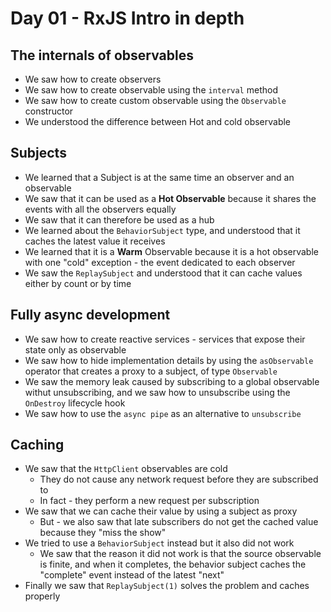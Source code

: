 # Day 01 - RxJS Intro in depth

## The internals of observables
* We saw how to create observers
* We saw how to create observable using the `interval` method
* We saw how to create custom observable using the `Observable` constructor
* We understood the difference between Hot and cold observable

## Subjects
* We learned that a Subject is at the same time an observer and an observable
* We saw that it can be used as a **Hot Observable** because it shares the events with all the observers equally
* We saw that it can therefore be used as a hub 
* We learned about the `BehaviorSubject` type, and understood that it caches the latest value it receives
* We learned that it is a **Warm** Observable because it is a hot observable with one "cold" exception - the event dedicated to each observer
* We saw the `ReplaySubject` and understood that it can cache values either by count or by time

## Fully async development
* We saw how to create reactive services - services that expose their state only as observable
* We saw how to hide implementation details by using the `asObservable` operator that creates a proxy to a subject, of type `Observable`
* We saw the memory leak caused by subscribing to a global observable withut unsubscribing, and we saw how to unsubscribe using the `OnDestroy` lifecycle hook
* We saw how to use the `async pipe` as an alternative to `unsubscribe`

## Caching
* We saw that the `HttpClient` observables are cold
  * They do not cause any network request before they are subscribed to
  * In fact - they perform a new request per subscription
* We saw that we can cache their value by using a subject as proxy
  * But - we also saw that late subscribers do not get the cached value because they "miss the show"
* We tried to use a `BehaviorSubject` instead but it also did not work
  * We saw that the reason it did not work is that the source observable is finite, and when it completes, the behavior subject caches the "complete" event instead of the latest "next"
* Finally we saw that `ReplaySubject(1)` solves the problem and caches properly
